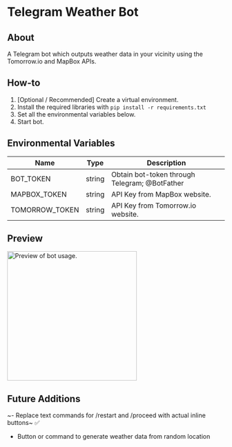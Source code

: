 # Telegram Weather Bot

## About
A Telegram bot which outputs weather data in your vicinity using the Tomorrow.io and MapBox APIs.

## How-to
1. [Optional / Recommended] Create a virtual environment.
2. Install the required libraries with `pip install -r requirements.txt`
3. Set all the environmental variables below.
4. Start bot.

## Environmental Variables
| Name                  | Type   |  Description                                  |
|-----------------------|--------|-----------------------------------------------|
| BOT_TOKEN             | string | Obtain bot-token through Telegram; @BotFather |
| MAPBOX_TOKEN          | string | API Key from MapBox website.                  |
| TOMORROW_TOKEN        | string | API Key from Tomorrow.io website.             |

## Preview
<!-- Resize image to 500px wide -->
<img src="https://i.ibb.co/KppM35pr/example.png" alt="Preview of bot usage." width="300" height="auto">

## Future Additions
~- Replace text commands for /restart and /proceed with actual inline buttons~ ✅
- Button or command to generate weather data from random location
